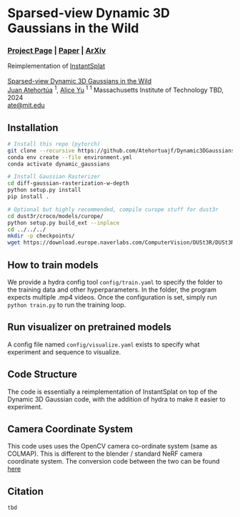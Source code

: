 # Sparsed-view Dynamic 3D Gaussians in the Wild
### [Project Page]() | [Paper]() | [ArXiv]()
Reimplementation of [InstantSplat](https://instantsplat.github.io/) <br><br>
[Sparsed-view Dynamic 3D Gaussians in the Wild](https://dynamic3dgaussians.github.io/)  
 [Juan Atehortúa](atehortua.me) <sup>1</sup>,
 [Alice Yu]() <sup>1</sup>
 <sup>1</sup> Massachusetts Institute of Technology
 TBD, 2024 <br>
ate@mit.edu

## Installation
```bash
# Install this repo (pytorch)
git clone --recursive https://github.com/Atehortuajf/Dynamic3DGaussians.git
conda env create --file environment.yml
conda activate dynamic_gaussians

# Install Gaussian Rasterizer
cd diff-gaussian-rasterization-w-depth
python setup.py install
pip install .

# Optional but highly recommended, compile curope stuff for dust3r
cd dust3r/croco/models/curope/
python setup.py build_ext --inplace
cd ../../../
mkdir -p checkpoints/
wget https://download.europe.naverlabs.com/ComputerVision/DUSt3R/DUSt3R_ViTLarge_BaseDecoder_512_dpt.pth -P checkpoints/
```

## How to train models
We provide a hydra config tool ```config/train.yaml``` to specify the folder to the training data and other hyperparameters. In the folder, the program expects multiple .mp4 videos. Once the configuration is set, simply run ```python train.py``` to run the training loop.

## Run visualizer on pretrained models
A config file named ```config/visualize.yaml``` exists to specify what experiment and sequence to visualize.


## Code Structure
The code is essentially a reimplementation of InstantSplat on top of the Dynamic 3D Gaussian code, with the addition of hydra to make it easier to experiment.


## Camera Coordinate System
This code uses uses the OpenCV camera co-ordinate system (same as COLMAP). This is different to the blender / standard NeRF camera coordinate system. The conversion code between the two can be found [here](https://github.com/NVlabs/instant-ngp/blob/9f6ab886306ce1f9b359d3856e8a1907ce8b8c8b/scripts/colmap2nerf.py#L350)



## Citation
```
tbd
```
